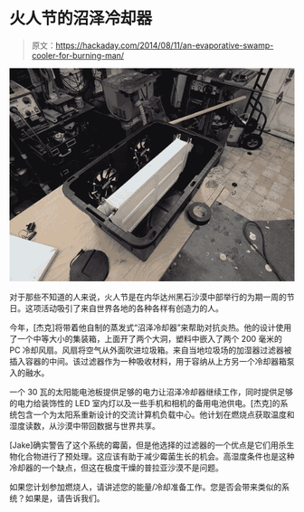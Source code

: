 # 火人节的沼泽冷却器

> 原文：<https://hackaday.com/2014/08/11/an-evaporative-swamp-cooler-for-burning-man/>

![Swamp%20Cooler%20(4)](img/6fa4cbe20d06253683e3c22bb789aa9b.png)

对于那些不知道的人来说，火人节是在内华达州黑石沙漠中部举行的为期一周的节日。这项活动吸引了来自世界各地的各种各样有创造力的人。

今年，[杰克]将带着他自制的蒸发式“沼泽冷却器”来帮助对抗炎热。他的设计使用了一个中等大小的集装箱，上面开了两个大洞，塑料中嵌入了两个 200 毫米的 PC 冷却风扇。风扇将空气从外面吹进垃圾箱。来自当地垃圾场的加湿器过滤器被插入容器的中间。该过滤器作为一种吸收材料，用于容纳从上方另一个冷却器箱泵入的融水。

一个 30 瓦的太阳能电池板提供足够的电力让沼泽冷却器继续工作，同时提供足够的电力给装饰性的 LED 室内灯以及一些手机和相机的备用电池供电。[杰克]的系统包含一个为太阳系重新设计的交流计算机负载中心。他计划在燃烧点获取温度和湿度读数，从沙漠中带回数据与世界共享。

[Jake]确实警告了这个系统的霉菌，但是他选择的过滤器的一个优点是它们用杀生物化合物进行了预处理。这应该有助于减少霉菌生长的机会。高湿度条件也是这种冷却器的一个缺点，但这在极度干燥的普拉亚沙漠不是问题。

如果您计划参加燃烧人，请讲述您的能量/冷却准备工作。您是否会带来类似的系统？如果是，请告诉我们。